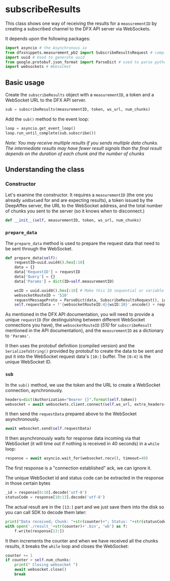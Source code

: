 # subscribeResults

This class shows one way of receiving the results for a `measurementID` by
creating a subscribed channel to the DFX API server via WebSockets.

It depends upon the following packages:

```python
import asyncio # the Asynchronous io
from dfxsnippets.measurement_pb2 import SubscribeResultsRequest # compiled version of the protobuf request to subscribe to the results
import uuid # Used to generate uuid
from google.protobuf.json_format import ParseDict # used to parse python dictionary to protobuf
import websockets # Websocket
```

## Basic usage

Create the `subscribeResults` object with a `measurementID`, a token and a
WebSocket URL to the DFX API server.

```python
sub = subscribeResults(measurementID, token, ws_url, num_chunks)
```

Add the `sub()` method to the event loop:

```python
loop = asyncio.get_event_loop()
loop.run_until_complete(sub.subscribe())
```

*Note: You may receive multiple results if you sends multiple data chunks.
The intermediate results may have fewer result signals than the final result
depends on the duration of each chunk and the number of chunks*

## Understanding the class

### Constructor

Let's examine the constructor. It requires a `measurementID` (the one you
already `addData`ed for and are expecting results), a token issued by the
DeepAffex server, the URL to the WebSocket address, and the total number of
chunks you sent to the server (so it knows when to disconnect.)

```python
def __init__(self, measurementID, token, ws_url, num_chunks)
```

### `prepare_data`

The `prepare_data` method is used to prepare the request data that need to
be sent through the WebSocket.

```python
def prepare_data(self):
    requestID=uuid.uuid4().hex[:10]
    data = {}
    data['RequestID'] = requestID
    data['Query'] = {}
    data['Params'] = dict(ID=self.measurementID)

    wsID = uuid.uuid4().hex[:10] # Make this ID sequential or variable
    websocketRouteID = '510'
    requestMessageProto = ParseDict(data, SubscribeResultsRequest(), ignore_unknown_fields=True)
    self.requestData = f'{websocketRouteID:4}{wsID:10}'.encode() + requestMessageProto.SerializeToString()
```

As mentioned in the DFX API documentation, you will need to provide a unique
`requestID` (for destinguishing between different WebSocket connections you
have), the `websocketRouteID` (*510* for `subscribeResult` mentioned in the API
documentation), and the `measurementID` as a dictionary to `'Params'`.

It then uses the protobuf definition (compiled version) and the `SerializeToString()`
provided by protobuf to create the data to be sent and put it into the WebSocket
request data's `[10:]` buffer. The `[0:4]` is the unique WebSocket ID.

### `sub`

In the `sub()` method, we use the token and the URL to create a WebSocket
connection, aynchronously.

```python
headers=dict(Authorization="Bearer {}".format(self.token))
websocket = await websockets.client.connect(self.ws_url, extra_headers=headers)
```
It then send the `requestData` prepared above to the WebSocket asynchronously.

```python
await websocket.send(self.requestData)
```

It then asynchronously waits for response data incoming via that WebSocket (it
will time out if nothing is received in 40 seconds) in a `while` loop:

```python
response = await asyncio.wait_for(websocket.recv(), timeout=40)
```

The first response is a "connection established" ack, we can ignore it.

The unique WebSocket id and status code can be extracted in the response in
those certain bytes

```python
_id = response[0:10].decode('utf-8')
statusCode = response[10:13].decode('utf-8')
```

The actual result are in the `[13:]` part and we just save them into the disk
so you can call SDK to decode them later:

```python
print("Data received; Chunk: "+str(counter)+"; Status: "+str(statusCode))
with open('./result_'+str(counter)+'.bin', 'wb') as f:
    f.write(response[13:])
```

It then increments the counter and when we have received all the chunks results,
it breaks the `while` loop and closes the WebSocket:

```python
counter += 1
if counter > self.num_chunks:
    print(" Closing websocket ")
    await websocket.close()
    break
```

